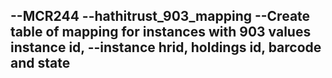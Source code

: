 --MCR244
--hathitrust_903_mapping
--Create table of mapping for instances with 903 values instance id, 
--instance hrid, holdings id, barcode and state
--
